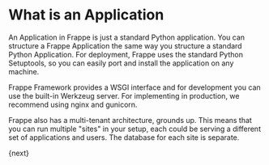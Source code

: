# What is an Application

An Application in Frappe is just a standard Python application. You can structure a Frappe Application the same way you structure a standard Python Application. For deployment, Frappe uses the standard Python Setuptools, so you can easily port and install the application on any machine.

Frappe Framework provides a WSGI interface and for development you can use the built-in Werkzeug server. For implementing in production, we recommend using nginx and gunicorn.

Frappe also has a multi-tenant architecture, grounds up. This means that you can run multiple "sites" in your setup, each could be serving a different set of applications and users. The database for each site is separate.

{next}
